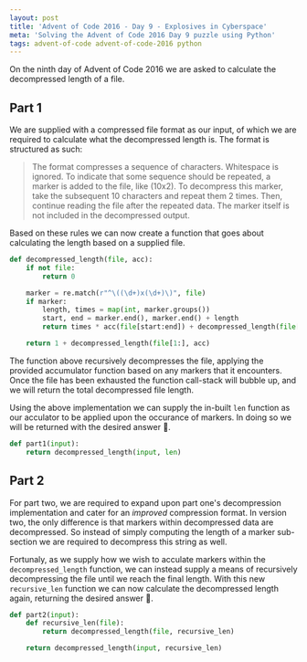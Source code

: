 ```yaml
---
layout: post
title: 'Advent of Code 2016 - Day 9 - Explosives in Cyberspace'
meta: 'Solving the Advent of Code 2016 Day 9 puzzle using Python'
tags: advent-of-code advent-of-code-2016 python
---
```


On the ninth day of Advent of Code 2016 we are asked to calculate the decompressed length of a file.

<!--more-->

## Part 1

We are supplied with a compressed file format as our input, of which we are required to calculate what the decompressed length is.
The format is structured as such:

> The format compresses a sequence of characters.
> Whitespace is ignored.
> To indicate that some sequence should be repeated, a marker is added to the file, like (10x2).
> To decompress this marker, take the subsequent 10 characters and repeat them 2 times.
> Then, continue reading the file after the repeated data.
> The marker itself is not included in the decompressed output.

Based on these rules we can now create a function that goes about calculating the length based on a supplied file.

```python
def decompressed_length(file, acc):
    if not file:
        return 0

    marker = re.match(r"^\((\d+)x(\d+)\)", file)
    if marker:
        length, times = map(int, marker.groups())
        start, end = marker.end(), marker.end() + length
        return times * acc(file[start:end]) + decompressed_length(file[end:], acc)

    return 1 + decompressed_length(file[1:], acc)
```

The function above recursively decompresses the file, applying the provided accumulator function based on any markers that it encounters.
Once the file has been exhausted the function call-stack will bubble up, and we will return the total decompressed file length.

Using the above implementation we can supply the in-built `len` function as our acculator to be applied upon the occurance of markers.
In doing so we will be returned with the desired answer 🌟.

```python
def part1(input):
    return decompressed_length(input, len)
```

## Part 2

For part two, we are required to expand upon part one's decompression implementation and cater for an _improved_ compression format.
In version two, the only difference is that markers within decompressed data are decompressed.
So instead of simply computing the length of a marker sub-section we are required to decompress this string as well.

Fortunaly, as we supply how we wish to acculate markers within the `decompressed_length` function, we can instead supply a means of recursively decompressing the file until we reach the final length.
With this new `recursive_len` function we can now calculate the decompressed length again, returning the desired answer 🌟.

```python
def part2(input):
    def recursive_len(file):
        return decompressed_length(file, recursive_len)

    return decompressed_length(input, recursive_len)
```
